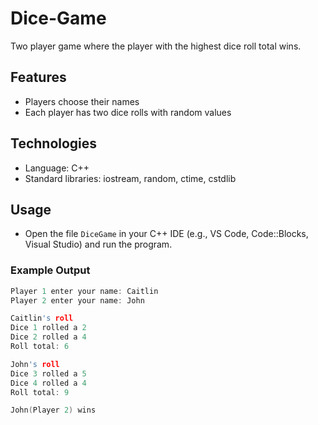 # Dice-Game
Two player game where the player with the highest dice roll total wins.

## Features 
- Players choose their names
- Each player has two dice rolls with random values

## Technologies
- Language: C++
- Standard libraries: iostream, random, ctime, cstdlib

## Usage
- Open the file `DiceGame` in your C++ IDE (e.g., VS Code, Code::Blocks, Visual Studio) and run the program.

### Example Output
```cpp
Player 1 enter your name: Caitlin
Player 2 enter your name: John

Caitlin's roll
Dice 1 rolled a 2
Dice 2 rolled a 4
Roll total: 6

John's roll
Dice 3 rolled a 5
Dice 4 rolled a 4
Roll total: 9

John(Player 2) wins
